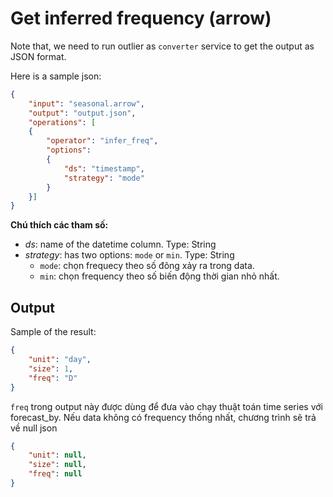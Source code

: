 # Get inferred frequency (arrow)

Note that, we need to run outlier as `converter` service to get the output as JSON format.

Here is a sample json:
```json
{
    "input": "seasonal.arrow",
    "output": "output.json",
    "operations": [
    {
        "operator": "infer_freq",
        "options":
        {
            "ds": "timestamp",
			"strategy": "mode"
        }
    }]
}
```
**Chú thích các tham số:**

- *ds*: name of the datetime column. Type: String
- *strategy*: has two options: `mode` or `min`. Type: String
	+ `mode`: chọn frequecy theo số đông xảy ra trong data.
	+ `min`: chọn frequency theo số biến động thời gian nhỏ nhất.


## Output
Sample of the result:
```json
{
    "unit": "day",
    "size": 1,
    "freq": "D"
}
```
`freq` trong output này được dùng để đưa vào chạy thuật toán time series với forecast_by.
Nếu data không có frequency thống nhất, chương trình sẽ trả về null json
```json
{
    "unit": null,
    "size": null,
    "freq": null
}
```
